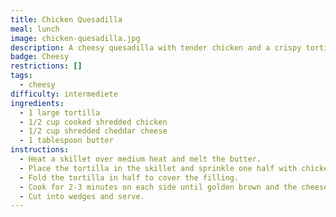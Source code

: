 ```yaml
---
title: Chicken Quesadilla
meal: lunch
image: chicken-quesadilla.jpg
description: A cheesy quesadilla with tender chicken and a crispy tortilla.
badge: Cheesy
restrictions: []
tags:
  - cheesy
difficulty: intermediete
ingredients:
  - 1 large tortilla
  - 1/2 cup cooked shredded chicken
  - 1/2 cup shredded cheddar cheese
  - 1 tablespoon butter
instructions:
  - Heat a skillet over medium heat and melt the butter.
  - Place the tortilla in the skillet and sprinkle one half with chicken and cheese.
  - Fold the tortilla in half to cover the filling.
  - Cook for 2-3 minutes on each side until golden brown and the cheese is melted.
  - Cut into wedges and serve.
---
```


